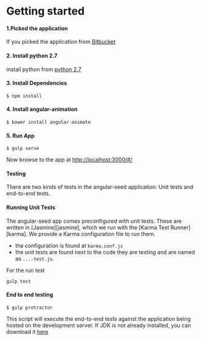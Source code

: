 # Getting started

#### 1.Picked the application

If you picked the application from [Bitbucket](https://bitbucket.pgs-soft.com/scm/pnp/pgs-testme-fe.git)

#### 2. Install python 2.7

install python from [python 2.7](https://www.python.org/download/releases/2.7/)

#### 3. Install Dependencies

```
$ npm install 
```

#### 4. Install angular-animation
```
$ bower install angular-animate
```

#### 5. Run App
```
$ gulp serve
```
Now browse to the app at [http://localhost:3000/#/](http://localhost:3000/#/)

#### Testing
There are two kinds of tests in the angular-seed application: Unit tests and end-to-end tests.

#### Running Unit Tests
The angular-seed app comes preconfigured with unit tests. These are written in
[Jasmine][jasmine], which we run with the [Karma Test Runner][karma]. We provide a Karma
configuration file to run them.

* the configuration is found at `karma.conf.js`
* the unit tests are found next to the code they are testing and are named as `...-test.js`.

For the run test
```
gulp test
```

#### End to end testing
```
$ gulp protractor
```
This script will execute the end-to-end tests against the application being hosted on the development server.
If JDK is not already installed, you can download it [here](http://www.oracle.com/technetwork/java/javase/downloads/index.html)
